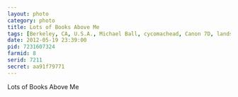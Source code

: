 ```yaml
---
layout: photo
category: photo
title: Lots of Books Above Me
tags: [Berkeley, CA, U.S.A., Michael Ball, cycomachead, Canon 7D, landscape, EF-S 10-22, Cal, UCB, UC, Doe, library, Doe Library, UC Berkeley, college, stairs, light]
date: 2012-05-19 23:39:00
pid: 7231607324
farmid: 8
serid: 7211
secret: aa91f79771
---
```


Lots of Books Above Me
